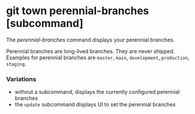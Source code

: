 # git town perennial-branches [subcommand]

The _perennial-branches_ command displays your perennial branches.

Perennial branches are long-lived branches. They are never shipped. Examples for
perennial branches are `master`, `main`, `development`, `production`, `staging`.

### Variations

- without a subcommand, displays the currently configured perennial branches
- the `update` subcommand displays UI to set the perennial branches
